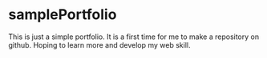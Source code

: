 # samplePortfolio
This is just a simple portfolio. It is a first time for me to make a repository on github. Hoping to learn more and develop my web skill.
